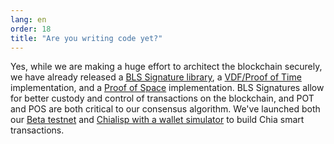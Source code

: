 ```yaml
---
lang: en
order: 18
title: "Are you writing code yet?"
---
```


Yes, while we are making a huge effort to architect the blockchain securely, we have already released a [BLS Signature library](https://github.com/Chia-Network/bls-signatures), a [VDF/Proof of Time](https://github.com/Chia-Network/vdf-competition) implementation, and a [Proof of Space](https://github.com/Chia-Network/proofofspace) implementation. BLS Signatures allow for better custody and control of transactions on the blockchain, and POT and POS are both critical to our consensus algorithm. We've launched both our [Beta testnet](https://github.com/Chia-Network/chia-blockchain) and [Chialisp with a wallet simulator](https://www.chia.net/2019/11/27/chialisp.en.html) to build Chia smart transactions.
